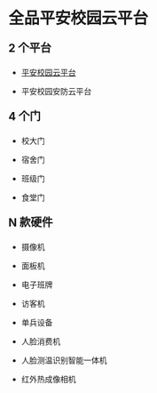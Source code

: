 # 全品平安校园云平台

**<p class="main-color" style="font-size: 20px">2 个平台</p>**

- [平安校园云平台](http://canpointlive.com/login) <i class="fa fa-link"></i>

- 平安校园安防云平台

**<p class="main-color" style="font-size: 20px">4 个门</p>**

- 校大门

- 宿舍门

- 班级门

- 食堂门

**<p class="main-color" style="font-size: 20px">N 款硬件</p>**

- 摄像机

- 面板机

- 电子班牌

- 访客机

- 单兵设备

- 人脸消费机

- 人脸测温识别智能一体机

- 红外热成像相机
